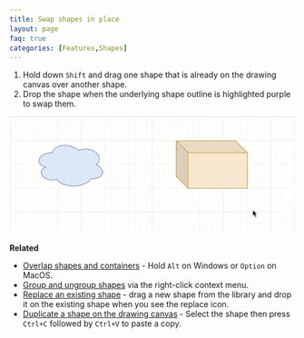 ```yaml
---
title: Swap shapes in place
layout: page
faq: true
categories: [Features,Shapes]
---
```


1. Hold down ``Shift`` and drag one shape that is already on the drawing canvas over another shape.
2. Drop the shape when the underlying shape outline is highlighted purple to swap them. 

<img src="/assets/img/blog/shapes-swap.gif" style="max-width:100%;height:auto;" alt="Hold down shift and drag one shape over another shape to swap them">

**Related**

* [Overlap shapes and containers](/doc/faq/shapes-overlap.html) - Hold ``Alt`` on Windows or ``Option`` on MacOS.
* [Group and ungroup shapes](/doc/faq/group-shapes-connectors.html) via the right-click context menu. 
* [Replace an existing shape](/doc/faq/replace-shapes.html) - drag a new shape from the library and drop it on the existing shape when you see the replace icon.
* [Duplicate a shape on the drawing canvas](/doc/faq/shape-duplicate.html) - Select the shape then press ``Ctrl+C`` followed by ``Ctrl+V`` to paste a copy.